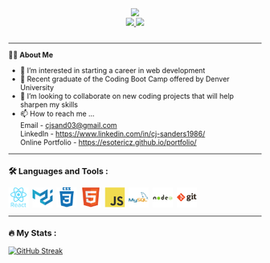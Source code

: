 <div id="header" align="center">
    <img src="https://media.giphy.com/media/QssGEmpkyEOhBCb7e1/giphy.gif" width="100"/>
</div>
<div id="badges" align="center">
    <a href="https://www.linkedin.com/in/cj-sanders1986/">
        <img src="https://img.shields.io/badge/LinkedIn-blue?logo=linkedin&logoColor=white&style=for-the-badge"/>
    </a>
    <a href="mailto: cjsand03@gmail.com">
        <img src="https://img.shields.io/badge/GMail-red?logo=gmail&logoColor=white&style=for-the-badge"/>
    </a>
</div>
<div id="views" align="center">
    <img src="https://komarev.com/ghpvc/?username=EsotericZ&style=flat-square&color=red" alt=""/>
</div>

---

:man_technologist: <b>About Me</b>

- 👀 I’m interested in starting a career in web development
- 🌱 Recent graduate of the Coding Boot Camp offered by Denver University
- 💞️ I’m looking to collaborate on new coding projects that will help sharpen my skills
- 📫 How to reach me ...<br>
    Email  -  cjsand03@gmail.com<br>
    LinkedIn  -  https://www.linkedin.com/in/cj-sanders1986/<br>
    Online Portfolio - https://esotericz.github.io/portfolio/
    
---

### :hammer_and_wrench: Languages and Tools :
<div>
  <img src="https://github.com/devicons/devicon/blob/master/icons/react/react-original-wordmark.svg" title="React" alt="React" width="40" height="40"/>&nbsp;
  <img src="https://github.com/devicons/devicon/blob/master/icons/materialui/materialui-original.svg" title="Material UI" alt="Material UI" width="40" height="40"/>&nbsp;
  <img src="https://github.com/devicons/devicon/blob/master/icons/css3/css3-plain-wordmark.svg"  title="CSS3" alt="CSS" width="40" height="40"/>&nbsp;
  <img src="https://github.com/devicons/devicon/blob/master/icons/html5/html5-original.svg" title="HTML5" alt="HTML" width="40" height="40"/>&nbsp;
  <img src="https://github.com/devicons/devicon/blob/master/icons/javascript/javascript-original.svg" title="JavaScript" alt="JavaScript" width="40" height="40"/>&nbsp;
  <img src="https://github.com/devicons/devicon/blob/master/icons/mysql/mysql-original-wordmark.svg" title="MySQL"  alt="MySQL" width="40" height="40"/>&nbsp;
  <img src="https://github.com/devicons/devicon/blob/master/icons/nodejs/nodejs-original-wordmark.svg" title="NodeJS" alt="NodeJS" width="40" height="40"/>&nbsp;
  <img src="https://github.com/devicons/devicon/blob/master/icons/git/git-original-wordmark.svg" title="Git" **alt="Git" width="40" height="40"/>
</div>

---

### :fire: My Stats :
[![GitHub Streak](https://github-readme-streak-stats.herokuapp.com/?user=EsotericZ&theme=nightowl)](https://git.io/streak-stats)



<!---
EsotericZ/EsotericZ is a ✨ special ✨ repository because its `README.md` (this file) appears on your GitHub profile.
You can click the Preview link to take a look at your changes.
--->

